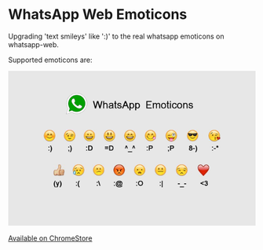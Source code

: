 # WhatsApp Web Emoticons

Upgrading 'text smileys' like ':)' to the real whatsapp emoticons on whatsapp-web.

Supported emoticons are:

![Alt text](icons_big.png?raw=true "Title")

[Available on ChromeStore](https://chrome.google.com/webstore/detail/whatsapp-web-emoticons/lcnahjgfnjefhapkkaggbegjgpkdaeli)
